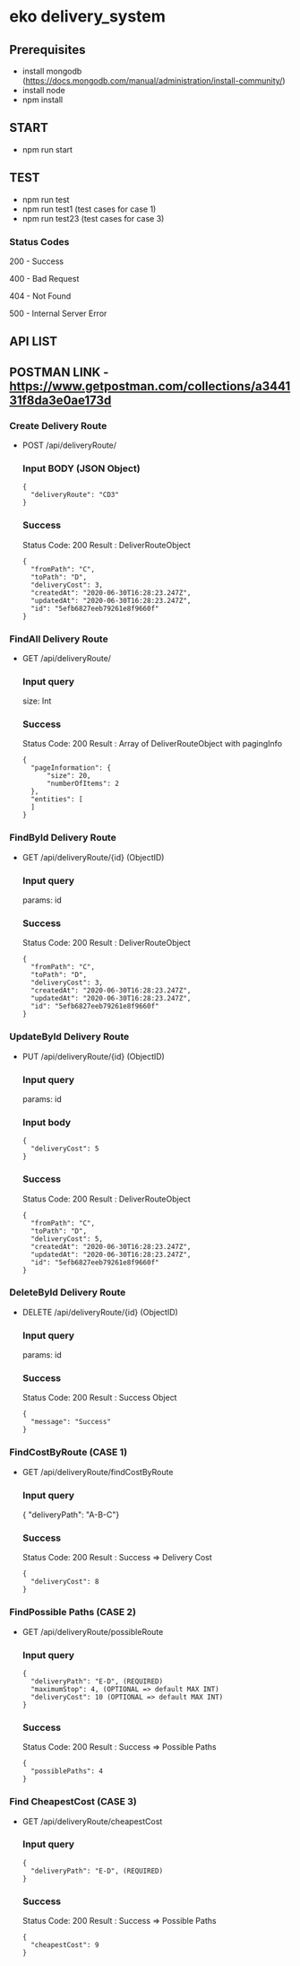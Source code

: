 # eko delivery_system

## Prerequisites
- install mongodb  (https://docs.mongodb.com/manual/administration/install-community/)
- install node 
- npm install

## START
- npm run start

## TEST
- npm run test
- npm run test1 (test cases for case 1)
- npm run test23 (test cases for case 3)

### Status Codes
200 - Success

400 - Bad Request

404 - Not Found

500 - Internal Server Error

## API LIST

## POSTMAN LINK - https://www.getpostman.com/collections/a344131f8da3e0ae173d

### Create Delivery Route
- POST /api/deliveryRoute/
  
  ### Input BODY (JSON Object)
  ```
  {
    "deliveryRoute": "CD3"
  }
  ```

  ### Success
  Status Code: 200
  Result : DeliverRouteObject
  ```
  {
    "fromPath": "C",
    "toPath": "D",
    "deliveryCost": 3,
    "createdAt": "2020-06-30T16:28:23.247Z",
    "updatedAt": "2020-06-30T16:28:23.247Z",
    "id": "5efb6827eeb79261e8f9660f"
  }
  ```

### FindAll Delivery Route
- GET /api/deliveryRoute/
  
  ### Input query
  size: Int

  ### Success
  Status Code: 200
  Result : Array of DeliverRouteObject with pagingInfo
  ```
  {
    "pageInformation": {
        "size": 20,
        "numberOfItems": 2
    },
    "entities": [
    ]
  }
  ```

### FindById Delivery Route
- GET /api/deliveryRoute/{id} (ObjectID)
  
  ### Input query
  params: id

  ### Success
  Status Code: 200
  Result : DeliverRouteObject
  ```
  {
    "fromPath": "C",
    "toPath": "D",
    "deliveryCost": 3,
    "createdAt": "2020-06-30T16:28:23.247Z",
    "updatedAt": "2020-06-30T16:28:23.247Z",
    "id": "5efb6827eeb79261e8f9660f"
  }
  ```

### UpdateById Delivery Route
- PUT /api/deliveryRoute/{id} (ObjectID)
  
  ### Input query
  params: id

  ### Input body
  ```
  {
    "deliveryCost": 5
  }
  ```

  ### Success
  Status Code: 200
  Result : DeliverRouteObject
  ```
  {
    "fromPath": "C",
    "toPath": "D",
    "deliveryCost": 5,
    "createdAt": "2020-06-30T16:28:23.247Z",
    "updatedAt": "2020-06-30T16:28:23.247Z",
    "id": "5efb6827eeb79261e8f9660f"
  }
  ```

### DeleteById Delivery Route
- DELETE /api/deliveryRoute/{id} (ObjectID)
  
  ### Input query
  params: id

  ### Success
  Status Code: 200
  Result : Success Object
  ```
  {
    "message": "Success"
  }
  ```

### FindCostByRoute (CASE 1)
- GET /api/deliveryRoute/findCostByRoute
  
  ### Input query
  { "deliveryPath": "A-B-C"} 

  ### Success
  Status Code: 200
  Result : Success => Delivery Cost
  ```
  {
    "deliveryCost": 8
  }
  ```
 
### FindPossible Paths (CASE 2)
- GET /api/deliveryRoute/possibleRoute
  
  ### Input query
  ```
  { 
    "deliveryPath": "E-D", (REQUIRED)
    "maximumStop": 4, (OPTIONAL => default MAX INT)
    "deliveryCost": 10 (OPTIONAL => default MAX INT)
  } 
  ```

  ### Success
  Status Code: 200
  Result : Success => Possible Paths
  ```
  {
    "possiblePaths": 4
  }
  ```

### Find CheapestCost (CASE 3)
- GET /api/deliveryRoute/cheapestCost
  
  ### Input query
  ```
  { 
    "deliveryPath": "E-D", (REQUIRED)
  } 
  ```

  ### Success
  Status Code: 200
  Result : Success => Possible Paths
  ```
  {
    "cheapestCost": 9
  }
  ```